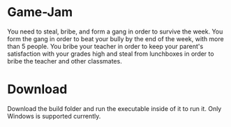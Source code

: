 # Game-Jam
You need to steal, bribe, and form a gang in order to survive the week. You form the gang in order to beat your bully by the end of the week, with more than 5 people. You bribe your teacher in order to keep your parent's satisfaction with your grades high and steal from lunchboxes in order to bribe the teacher and other classmates.
# Download 
Download the build folder and run the executable inside of it to run it. Only Windows is supported currently. 

